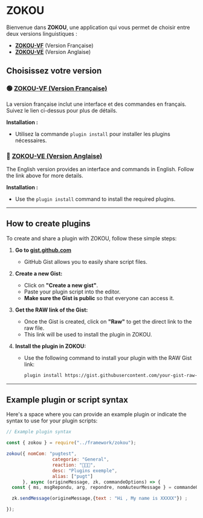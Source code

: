 # ZOKOU

Bienvenue dans **ZOKOU**, une application qui vous permet de choisir entre deux versions linguistiques :

- **[ZOKOU-VF](./ZOKOU-VF/README.md)** (Version Française)
- **[ZOKOU-VE](./ZOKOU-VE/README.md)** (Version Anglaise)

## Choisissez votre version

### 🟢 [ZOKOU-VF (Version Française)](./ZOKOU-VF/README.md)
La version française inclut une interface et des commandes en français. Suivez le lien ci-dessus pour plus de détails.

**Installation :**
- Utilisez la commande `plugin install` pour installer les plugins nécessaires.

### 🔵 [ZOKOU-VE (Version Anglaise)](./ZOKOU-VE/README.md)
The English version provides an interface and commands in English. Follow the link above for more details.

**Installation :**
- Use the `plugin install` command to install the required plugins.

---

## How to create plugins

To create and share a plugin with ZOKOU, follow these simple steps:

1. **Go to [gist.github.com](https://gist.github.com)**
   - GitHub Gist allows you to easily share script files.
   
2. **Create a new Gist:**
   - Click on **"Create a new gist"**.
   - Paste your plugin script into the editor.
   - **Make sure the Gist is public** so that everyone can access it.

3. **Get the RAW link of the Gist:**
   - Once the Gist is created, click on **"Raw"** to get the direct link to the raw file.
   - This link will be used to install the plugin in ZOKOU.

4. **Install the plugin in ZOKOU:**
   - Use the following command to install your plugin with the RAW Gist link:
     ```bash
     plugin install https://gist.githubusercontent.com/your-gist-raw-link
     ```

---

## Example plugin or script syntax

Here's a space where you can provide an example plugin or indicate the syntax to use for your plugin scripts:

```js
// Example plugin syntax

const { zokou } = require("../framework/zokou");

zokou({ nomCom: "pugtest",
                 categorie: "General",
                 reaction: "👨🏿‍💻",
                 desc: "Plugins exemple",
                 alias: ["pugt"]
      }, async (origineMessage, zk, commandeOptions) => {
  const { ms, msgRepondu, arg, repondre, nomAuteurMessage } = commandeOptions;

  zk.sendMessage(origineMessage,{text : "Hi , My name is XXXXX"}) ;

}); 
